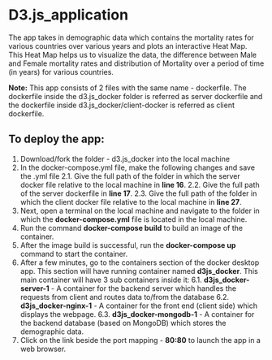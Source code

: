 # D3.js_application
The app takes in demographic data which contains the mortality rates for various countries over various years and plots an interactive Heat Map.  
This Heat Map helps us to visualize the data, the difference between Male and Female mortality rates and distribution of Mortality over a period of time (in years) for various countries.

**Note:** This app consists of 2 files with the same name - dockerfile. 
The dockerfile inside the d3.js_docker folder is referred as server dockerfile and the dockerfile inside d3.js_docker/client-docker is referred as client dockerfile.

## To deploy the app:
1. Download/fork the folder - d3.js_docker into the local machine
2. In the docker-compose.yml file, make the following changes and save the .yml file
   2.1. Give the full path of the folder in which the server docker file relative to the local machine in **line 16**.
   2.2. Give the full path of the server dockerfile in **line 17**.
   2.3. Give the full path of the folder in which the client docker file relative to the local machine in **line 27**.
3. Next, open a terminal on the local machine and navigate to the folder in which the **docker-compose.yml** file is located in the local machine.
4. Run the command **docker-compose build** to build an image of the container.
5. After the image build is successful, run the **docker-compose up** command to start the container.
6. After a few minutes, go to the containers section of the docker desktop app. This section will have running container named **d3js_docker**. This main container will have 3 sub containers inside it:
   6.1. **d3js_docker-server-1** - A container for the backend server which handles the requests from client and routes data to/from the database
   6.2. **d3js_docker-nginx-1** - A container for the front end (client side) which displays the webpage.
   6.3. **d3js_docker-mongodb-1** - A container for the backend database (based on MongoDB) which stores the demographic data.
7. Click on the link beside the port mapping - **80:80** to launch the app in a web browser.
   
